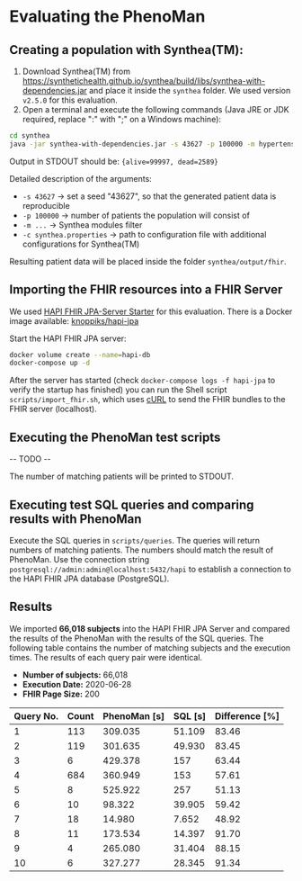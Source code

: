 # Evaluating the PhenoMan

## Creating a population with Synthea(TM):

1. Download Synthea(TM) from https://synthetichealth.github.io/synthea/build/libs/synthea-with-dependencies.jar
   and place it inside the `synthea` folder. We used version `v2.5.0` for this evaluation.
2. Open a terminal and execute the following commands (Java JRE or JDK required, replace ":" with ";" on a Windows machine):
```bash
cd synthea
java -jar synthea-with-dependencies.jar -s 43627 -p 100000 -m hypertension:metabolic*:wellness*:asthma:bronchitis:allerg* -c synthea.properties
```
Output in STDOUT should be: `{alive=99997, dead=2589}`

Detailed description of the arguments:
* `-s 43627` -> set a seed "43627", so that the generated patient data is reproducible
* `-p 100000` -> number of patients the population will consist of
* `-m ...` -> Synthea modules filter
* `-c synthea.properties` -> path to configuration file with additional configurations for Synthea(TM)

Resulting patient data will be placed inside the folder `synthea/output/fhir`.

## Importing the FHIR resources into a FHIR Server

We used [HAPI FHIR JPA-Server Starter](https://github.com/hapifhir/hapi-fhir-jpaserver-starter) for this evaluation.
There is a Docker image available: [knoppiks/hapi-jpa](https://hub.docker.com/r/knoppiks/hapi-jpa)

Start the HAPI FHIR JPA server:

```sh
docker volume create --name=hapi-db
docker-compose up -d
```

After the server has started (check `docker-compose logs -f hapi-jpa` to verify the startup has finished) you can run the Shell script `scripts/import_fhir.sh`, which uses [cURL](https://curl.haxx.se) to send the FHIR bundles to the FHIR server (localhost).

## Executing the PhenoMan test scripts

-- TODO --

The number of matching patients will be printed to STDOUT.

## Executing test SQL queries and comparing results with PhenoMan

Execute the SQL queries in `scripts/queries`. The queries will return numbers of matching patients. The numbers should match the result of PhenoMan.
Use the connection string `postgresql://admin:admin@localhost:5432/hapi` to establish a connection to the HAPI FHIR JPA database (PostgreSQL).

## Results

We imported **66,018 subjects** into the HAPI FHIR JPA Server and compared the results of the PhenoMan with the results of the SQL queries.
The following table contains the number of matching subjects and the execution times. The results of each query pair were identical.

* **Number of subjects:** 66,018
* **Execution Date:** 2020-06-28
* **FHIR Page Size:** 200

|Query No.|Count|PhenoMan [s]|SQL [s]|Difference [%]|
|---------|-----|------------|-------|--------------|
|1        |113  |309.035     |51.109 |83.46         |
|2        |119  |301.635     |49.930 |83.45         |
|3        |  6  |429.378     |157    |63.44         |
|4        |684  |360.949     |153    |57.61         |
|5        |  8  |525.922     |257    |51.13         |
|6        | 10  | 98.322     |39.905 |59.42         |
|7        | 18  | 14.980     | 7.652 |48.92         |
|8        | 11  |173.534     |14.397 |91.70         |
|9        |  4  |265.080     |31.404 |88.15         |
|10       |  6  |327.277     |28.345 |91.34         |
